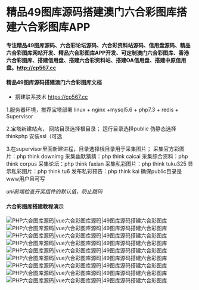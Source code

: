 # 精品49图库源码搭建澳门六合彩图库搭建六合彩图库APP


#### 专注精品49图库源码、六合彩论坛源码、六合彩资料站源码、信用盘源码、精品六合彩图库网站开发、精品六合彩图库APP开发、可定制澳门六合彩图库、香港六合彩图库、搭建信用盘、搭建六合彩资料站、搭建OA信用盘、搭建中原信用盘。http://cp567.cc


#### 精品49图库源码搭建澳门六合彩图库文档

- 搭建联系技术 https://cp567.cc

1.服务器环境，推荐宝塔部署
linux + nginx +mysql5.6 + php7.3 + redis + Supervisor


2.宝塔新建站点，
网站目录选择根目录；
运行目录选择public
伪静态选择 thinkphp
安装ssl（可选

3.在supervisor里面新建进程，目录选择根目录用于采集图片；
采集官方彩图片：php think downimg
采集幽默猜猜：php think caicai
采集综合资料：php think corpus
采集论坛：php think faxian
采集私彩图片：php think tuku325
显示私彩图片：php think tu6
发布私彩预告：php think kai
确保public目录是www用户且可写

*uni前端检查开奖组件的默认值，防止跳码*

#### 六合彩图库搭建教程演示
![PHP六合图库源码|vue六合彩图库源码|49图库源码搭建六合彩图库](./image/Screenshot_1.png "PHP六合图库源码|vue六合彩图库源码|49图库源码搭建六合彩图库")
![PHP六合图库源码|vue六合彩图库源码|49图库源码搭建六合彩图库](./image/Screenshot_2.png "PHP六合图库源码|vue六合彩图库源码|49图库源码搭建六合彩图库")
![PHP六合图库源码|vue六合彩图库源码|49图库源码搭建六合彩图库](./image/Screenshot_3.png "PHP六合图库源码|vue六合彩图库源码|49图库源码搭建六合彩图库")
![PHP六合图库源码|vue六合彩图库源码|49图库源码搭建六合彩图库](./image/Screenshot_4.png "PHP六合图库源码|vue六合彩图库源码|49图库源码搭建六合彩图库")
![PHP六合图库源码|vue六合彩图库源码|49图库源码搭建六合彩图库](./image/Screenshot_5.png "PHP六合图库源码|vue六合彩图库源码|49图库源码搭建六合彩图库")
![PHP六合图库源码|vue六合彩图库源码|49图库源码搭建六合彩图库](./image/Screenshot_6.png "PHP六合图库源码|vue六合彩图库源码|49图库源码搭建六合彩图库")
![PHP六合图库源码|vue六合彩图库源码|49图库源码搭建六合彩图库](./image/Screenshot_7.png "PHP六合图库源码|vue六合彩图库源码|49图库源码搭建六合彩图库")
![PHP六合图库源码|vue六合彩图库源码|49图库源码搭建六合彩图库](./image/Screenshot_8.png "PHP六合图库源码|vue六合彩图库源码|49图库源码搭建六合彩图库")
![PHP六合图库源码|vue六合彩图库源码|49图库源码搭建六合彩图库](./image/Screenshot_9.png "PHP六合图库源码|vue六合彩图库源码|49图库源码搭建六合彩图库")


